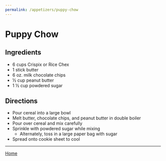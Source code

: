 ```yaml
---
permalink: /appetizers/puppy-chow
---
```

# Puppy Chow

## Ingredients

- 6 cups Crispix or Rice Chex
- 1 stick butter
- 6 oz. milk chocolate chips
- ½ cup peanut butter
- 1 ½ cup powdered sugar

## Directions

- Pour cereal into a large bowl
- Melt butter, chocolate chips, and peanut butter in double boiler
- Pour over cereal and mix carefully
- Sprinkle with powdered sugar while mixing
  - Alternately, toss in a large paper bag with sugar
- Spread onto cookie sheet to cool

---

[Home](https://thomasjbarrett82.github.io)
